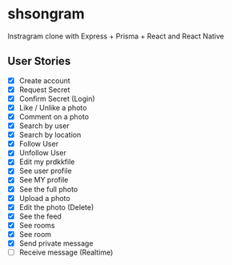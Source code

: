 # shsongram

Instragram clone with Express + Prisma + React and React Native

## User Stories

- [x] Create account
- [x] Request Secret
- [x] Confirm Secret (Login)
- [x] Like / Unlike a photo
- [x] Comment on a photo
- [x] Search by user
- [x] Search by location
- [x] Follow User
- [x] Unfollow User
- [x] Edit my prdkkfile
- [x] See user profile
- [x] See MY profile
- [x] See the full photo
- [x] Upload a photo
- [x] Edit the photo (Delete)
- [x] See the feed
- [x] See rooms
- [x] See room
- [x] Send private message
- [ ] Receive message (Realtime)
